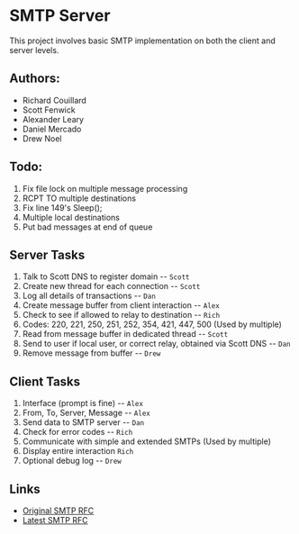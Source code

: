 SMTP Server
==========
This project involves basic SMTP implementation on both the client and server levels.

Authors:
----------
* Richard Couillard
* Scott Fenwick
* Alexander Leary
* Daniel Mercado
* Drew Noel

Todo:
----------
1. Fix file lock on multiple message processing
2. RCPT TO multiple destinations
3. Fix line 149's Sleep();
4. Multiple local destinations
5. Put bad messages at end of queue

Server Tasks
----------
1. Talk to Scott DNS to register domain</s> -- `Scott`
2. Create new thread for each connection</s> -- `Scott`
3. Log all details of transactions -- `Dan`
4. Create message buffer from client interaction -- `Alex`
5. Check to see if allowed to relay to destination -- `Rich`
6. Codes: 220, 221, 250, 251, 252, 354, 421, 447, 500 (Used by multiple)
7. Read from message buffer in dedicated thread -- `Scott`
8. Send to user if local user, or correct relay, obtained via Scott DNS -- `Dan`
9. Remove message from buffer -- `Drew`

Client Tasks
----------
1. Interface (prompt is fine) -- `Alex`
2. From, To, Server, Message -- `Alex`
3. Send data to SMTP server -- `Dan`
4. Check for error codes -- `Rich`
5. Communicate with simple and extended SMTPs (Used by multiple)
6. Display entire interaction `Rich`
7. Optional debug log -- `Drew`

Links
----------
* [Original SMTP RFC](http://tools.ietf.org/html/rfc0821 "RFC0821")
* [Latest SMTP RFC](http://tools.ietf.org/html/rfc5321 "RFC5321")